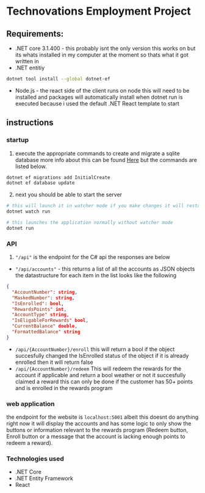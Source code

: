 # Technovations Employment Project
## Requirements:
* .NET core 3.1.400 - this probably isnt the only version this works on but its whats installed in my computer at the moment so thats what it got written in
* .NET entitiy 
```bash
dotnet tool install --global dotnet-ef
```

* Node.js - the react side of the client runs on node this will need to be installed and packages will automatically install when dotnet run is executed because i used the default .NET React template to start

## instructions
### startup
1. execute the appropriate commands to create and migrate a sqlite database more info about this can be found [Here](https://docs.microsoft.com/en-us/ef/core/miscellaneous/cli/dotnet) but the commands are listed below.
```bash
dotnet ef migrations add InitialCreate
dotnet ef database update
```
2. next you should be able to start the server 
  
```bash
# this will launch it in watcher mode if you make changes it will restart automatically
dotnet watch run
```
```bash
# this launches the application normally without watcher mode
dotnet run
```


### API
1. ```"/api"``` is the endpoint for the C# api the responses are below
* ```"/api/accounts"``` - this returns a list of all the accounts as JSON objects the datastructure for each item in the list looks like the following
```JSON
{
  "AccountNumber": string,
  "MaskedNumber": string,
  "IsEnrolled": bool,
  "RewardsPoints" int,
  "AccountType" string,
  "IsEligableForRewards" bool,
  "CurrentBalance" double,
  "FormattedBalance" string
}
```
* ```/api/{AccountNumber}/enroll``` this will return a bool if the object succesfully changed the IsEnrolled status of the object if it is already enrolled then it will return false
* ```/api/{AccountNumber}/redeem``` This will redeem the rewards for the account if applicable and return a bool weather or not it succesfully claimed a reward this can only be done if the customer has 50+ points and is enrolled in the rewards program 

### web application
the endpoint for the website is ```localhost:5001``` albeit this doesnt do anything right now it will display the accounts and has some logic to only show the buttons or information relevant to the rewards program (Redeem button, Enroll button or a message that the account is lacking enough points to redeem a reward).

### Technologies used
* .NET Core
* .NET Entity Framework
* React